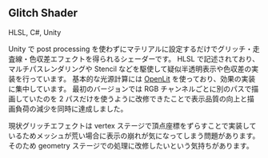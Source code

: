 ## Glitch Shader

<gh-repo-card name="Tsukina-7mochi/glitch-shader"></gh-repo-card>

<!-- 使った言語・技術 -->
<tech-tags>
HLSL, C#, Unity
</tech-tags>

<!-- 概要 -->
Unity で post processing を使わずにマテリアルに設定するだけでグリッチ・走査線・色収差エフェクトを得られるシェーダーです。
HLSL で記述されており、マルチパスレンダリングや Stencil などを駆使して疑似半透明表示や色収差の実装を行っています。
基本的な光源計算には <a href="https://github.com/lilxyzw/OpenLit">OpenLit</a> を使っており、効果の実装に集中しています。
最初のバージョンでは RGB チャンネルごとに別のパスで描画していたのを 2 パスだけを使うように改修できたことで表示品質の向上と描画負荷の減少を同時に達成しました。

<!-- 評価・予定 -->
現状グリッチエフェクトは vertex ステージで頂点座標をずらすことで実装しているためメッシュが荒い場合に表示の崩れが気になってしまう問題があります。
そのため geometry ステージでの処理に改修したいという気持ちがあります。
